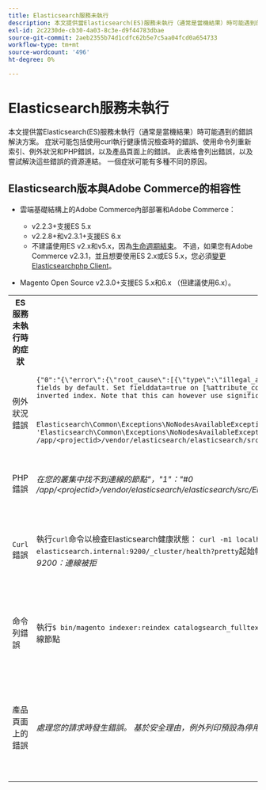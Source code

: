 ```yaml
---
title: Elasticsearch服務未執行
description: 本文提供當Elasticsearch(ES)服務未執行（通常是當機結果）時可能遇到的錯誤解決方案。 症狀可能包括使用curl執行健康情況檢查時的錯誤、使用命令列重新索引、例外狀況和PHP錯誤，以及產品頁面上的錯誤。 此表格會列出錯誤，以及嘗試解決這些錯誤的資源連結。 一個症狀可能有多種不同的原因。
exl-id: 2c2230de-cb30-4a03-8c3e-d9f44783dbae
source-git-commit: 2aeb2355b74d1cdfc62b5e7c5aa04fcd0a654733
workflow-type: tm+mt
source-wordcount: '496'
ht-degree: 0%

---
```


# Elasticsearch服務未執行

本文提供當Elasticsearch(ES)服務未執行（通常是當機結果）時可能遇到的錯誤解決方案。 症狀可能包括使用curl執行健康情況檢查時的錯誤、使用命令列重新索引、例外狀況和PHP錯誤，以及產品頁面上的錯誤。 此表格會列出錯誤，以及嘗試解決這些錯誤的資源連結。 一個症狀可能有多種不同的原因。

## Elasticsearch版本與Adobe Commerce的相容性

* 雲端基礎結構上的Adobe Commerce內部部署和Adobe Commerce：

   * v2.2.3+支援ES 5.x
   * v2.2.8+和v2.3.1+支援ES 6.x
   * 不建議使用ES v2.x和v5.x，因為[生命週期結束](https://www.elastic.co/support/eol)。 不過，如果您有Adobe Commerce v2.3.1，並且想要使用ES 2.x或ES 5.x，您必須[變更Elasticsearchphp Client](https://experienceleague.adobe.com/en/docs/commerce-operations/configuration-guide/search/overview-search)。

* Magento Open Source v2.3.0+支援ES 5.x和6.x （但建議使用6.x）。

<table>
<tr>
<th>ES服務未執行時的症狀</th>
<th>詳細資料</th>
<th>資源</th>
</tr>
<tr>
<td rowspan="3">例外狀況錯誤</td>
</tr>
<tr>
<td>
<code>&lbrace;"0":"&lbrace;\"error\":&lbrace;\"root_cause\":[{\"type\":\"illegal_argument_exception\",\"reason\":\"Fielddata is disabled on text fields by default. Set fielddata=true on [%attribute_code%]] in order to load fielddata in memory by uninverting the inverted index. Note that this can however use significant memory.\"}&rbrack;</code>
</td>
<td>
已設定<a href="https://experienceleague.adobe.com/docs/commerce-knowledge-base/kb/troubleshooting/elasticsearch/elasticsearch-5-is-configured-but-search-page-does-not-load-with-fielddata-is-disabled...-error.html">Elasticsearch5，但搜尋頁面沒有載入我們的支援知識庫中的「Fielddata已停用……」錯誤</a>。
</td>
</tr>
<tr>
<td>
<code>Elasticsearch\Common\Exceptions\NoNodesAvailableException: Noticed exception 'Elasticsearch\Common\Exceptions\NoNodesAvailableException' with message 'No alive nodes found in your cluster' in /app/&lt;projectid&gt;/vendor/elasticsearch/elasticsearch/src/Elasticsearch/ConnectionPool/StaticNoPingConnectionPool.php:51</code>
</td>
<td>
未刪除Elasticsuite索引。  請參閱我們的支援知識庫中的<a href="https://experienceleague.adobe.com/docs/commerce-knowledge-base/kb/troubleshooting/elasticsearch/elasticsuite-tracking-indices-causes-problems-with-elasticsearch.html">ElasticSuite追蹤索引導致Elasticsearch</a>發生問題。
 </td>
</tr>
<tr>
<td>PHP錯誤</td>
<td>
<i>在您的叢集中找不到連線的節點"，"1"："#0 /app/&lt;projectid&gt;/vendor/elasticsearch/elasticsearch/src/Elasticsearch/Transport.php</i>
</td>
<td rowspan="4">
<ul>
<li>磁碟空間不足的資源：<ul>
<li><a href="https://www.cyberciti.biz/datacenter/linux-unix-bsd-osx-cannot-write-to-hard-disk/">解決Linux與Unix系統硬碟問題的8個秘訣，例如磁碟已滿或無法寫入磁碟</a></li>
<li><a href="https://serverfault.com/questions/315181/df-says-disk-is-full-but-it-is-not">serverfault： df表示磁碟已滿，但並未滿</a></li>
<li><a href="https://unix.stackexchange.com/questions/125429/tracking-down-where-disk-space-has-gone-on-linux">unix.stackexchange.com：追蹤Linux上磁碟空間的去向？</a></li>
<li>記錄檔的定期封存不足。 請參閱我們的開發人員檔案中的<a href="https://experienceleague.adobe.com/en/docs/commerce-admin/systems/action-logs/action-log-archive">設定記錄封存</a>。</li>
<li>檔案系統目錄未最佳化。 請參閱我們的開發人員檔案中的<a href="https://experienceleague.adobe.com/en/docs/commerce-admin/systems/tools/developer-tools#resource-file-optimization">檔案最佳化</a>。</li>
<li>如果上述檔案中的解決方案無法解決問題，請考慮聯絡您的Adobe客戶團隊以請求額外的儲存空間。</li>
</ul>
</li>
<li>如果您的磁碟尚未用完儲存空間，但仍在左欄收到錯誤訊息，請<a href="/help/help-center-guide/help-center/magento-help-center-user-guide.md#submit-ticket">提交支援票證</a>。</li>
</ul>
<ul>
<li>請參閱我們的支援知識庫中的<a href="https://experienceleague.adobe.com/docs/commerce-knowledge-base/kb/troubleshooting/elasticsearch/elasticsuite-tracking-indices-causes-problems-with-elasticsearch.html">ElasticSuite追蹤索引導致Elasticsearch</a>發生問題。
</li>
</ul>
</td>
</tr>
<tr>
<td><code>Curl</code> 錯誤</td>
<td>執行<code>curl</code>命令以檢查Elasticsearch健康狀態： <code>curl -m1 localhost:9200/_cluster/health?pretty</code>（或<code>curl -m1 elasticsearch.internal:9200/_cluster/health?pretty</code>起始帳戶）會產生此錯誤： <i>錯誤： curl： (7)無法連線到localhost連線埠9200：連線被拒</i> </td>
</tr>
<tr>
<td>命令列錯誤</td>
<td>執行<code>$ bin/magento indexer:reindex catalogsearch_fulltext</code>會產生此錯誤<i>目錄搜尋索引子處理序未知錯誤：
        在您的叢集</i>中找不到連線節點
</td>
</tr>
<tr>
<td>產品頁面上的錯誤
</td>
<td><i>處理您的請求時發生錯誤。
      基於安全理由，例外列印預設為停用</code></i>
</tr>
</table>

